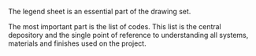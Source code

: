 The legend sheet is an essential part of the drawing set.

The most important part is the list of codes. This list is the central depository and the single point of reference to understanding all systems, materials and finishes used on the project.